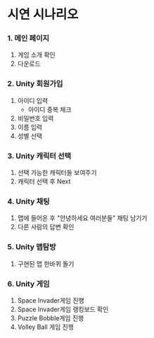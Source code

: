 # 시연 시나리오

### 1. 메인 페이지

1. 게임 소개 확인
2. 다운로드

### 2. Unity 회원가입

1. 아이디 입력
   - 아이디 중복 체크
2. 비밀번호 입력
3. 이름 입력
4. 성별 선택

### 3. Unity 캐릭터 선택

1. 선택 가능한 캐릭터들 보여주기
2. 캐릭터 선택 후 Next

### 4. Unity 채팅

1. 맵에 들어온 후 "안녕하세요 여러분들" 채팅 남기기
2. 다른 사람의 답변 확인

### 5. Unity 맵탐방

1. 구현된 맵 한바퀴 돌기

### 6. Unity 게임

1. Space Invader게임 진행
2. Space Invader게임 랭킹보드 확인
3. Puzzle Bobble게임 진행
4. Volley Ball 게임 진행

